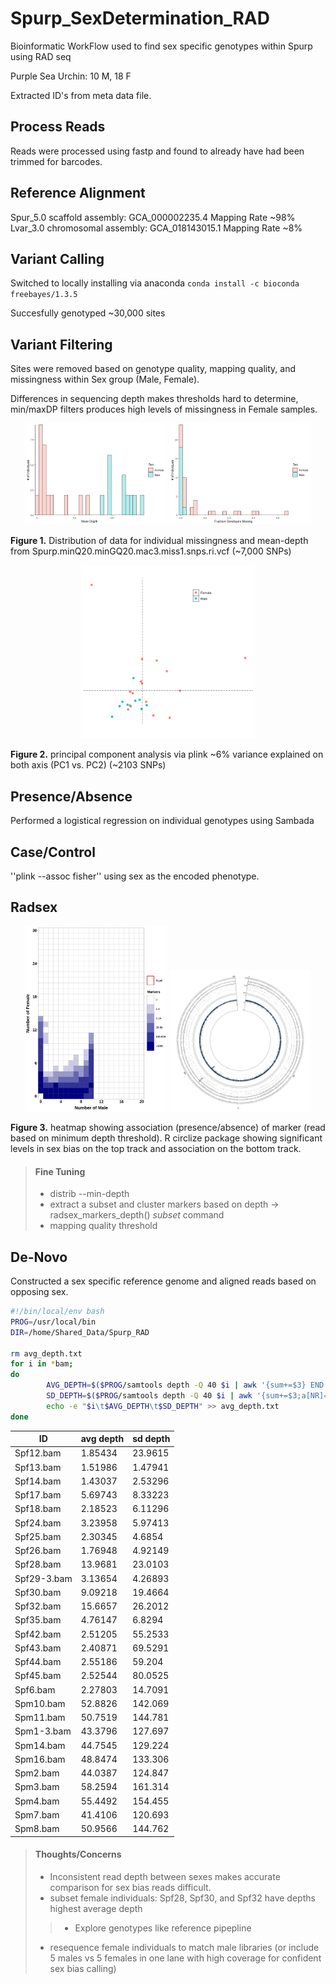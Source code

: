 # Spurp_SexDetermination_RAD
Bioinformatic WorkFlow used to find sex specific genotypes within Spurp using RAD seq

Purple Sea Urchin: 10 M, 18 F

Extracted ID's from meta data file. 

## Process Reads

Reads were processed using fastp and found to already have had been trimmed for barcodes.

## Reference Alignment

Spur_5.0 scaffold assembly: GCA_000002235.4 
	Mapping Rate ~98%
Lvar_3.0 chromosomal assembly: GCA_018143015.1 
	Mapping Rate ~8%

## Variant Calling

Switched to locally installing via anaconda ``conda install -c bioconda freebayes/1.3.5``

Succesfully genotyped ~30,000 sites

## Variant Filtering

Sites were removed based on genotype quality, mapping quality, and missingness within Sex group (Male, Female).

Differences in sequencing depth makes thresholds hard to determine, min/maxDP filters produces high levels of missingness in Female samples.

<p align="center">
<img src="03-VARIANT/PLOTS/Individual_Depth-1.png" width = "45%">
<img src="03-VARIANT/PLOTS/Missing_Individuals-1.png" width = "45%">
</p>

**Figure 1.** Distribution of data for individual missingness and mean-depth from Spurp.minQ20.minGQ20.mac3.miss1.snps.ri.vcf (~7,000 SNPs)

<p align="center">
<img src="04-PCA/PLOTS/PCA-1-1.png" width = "55%">
</p>

**Figure 2.** principal component analysis via plink ~6% variance explained on both axis (PC1 vs. PC2) (~2103 SNPs)

## Presence/Absence

Performed a logistical regression on individual genotypes using Sambada

## Case/Control

''plink --assoc fisher'' using sex as the encoded phenotype.

## Radsex

<p align="center">
<img src="02-RADSEX/distribution.png" width = "45%">
<img src="02-RADSEX/mapping_circos.png" width = "45%">
</p>

**Figure 3.** heatmap showing association (presence/absence) of marker (read based on minimum depth threshold). R 
circlize package showing significant levels in sex bias on the top track and association on the bottom track. 

> #### Fine Tuning
> - distrib --min-depth <threshold>
> - extract a subset and cluster markers based on depth -> radsex_markers_depth() *subset* command
> - mapping quality threshold  

## De-Novo

Constructed a sex specific reference genome and aligned reads based on opposing sex. 

```bash
#!/bin/local/env bash
PROG=/usr/local/bin
DIR=/home/Shared_Data/Spurp_RAD

rm avg_depth.txt
for i in *bam;
do
        AVG_DEPTH=$($PROG/samtools depth -Q 40 $i | awk '{sum+=$3} END {print sum/NR}')
        SD_DEPTH=$($PROG/samtools depth -Q 40 $i | awk '{sum+=$3;a[NR]=$3} END {for (i in a)y+=(a[i]-(sum/NR))^2;print sqrt(y/(NR-1))}')
        echo -e "$i\t$AVG_DEPTH\t$SD_DEPTH" >> avg_depth.txt
done
```

|ID |avg depth |sd depth |
|---|----------|---------|
|Spf12.bam|1.85434|23.9615|
|Spf13.bam|1.51986|1.47941|
|Spf14.bam|1.43037|2.53296|
|Spf17.bam|5.69743|8.33223|
|Spf18.bam|2.18523|6.11296|
|Spf24.bam|3.23958|5.97413|
|Spf25.bam|2.30345|4.6854|
|Spf26.bam|1.76948|4.92149|
|Spf28.bam|13.9681|23.0103|
|Spf29-3.bam|3.13654|4.26893|
|Spf30.bam|9.09218|19.4664|
|Spf32.bam|15.6657|26.2012|
|Spf35.bam|4.76147|6.8294|
|Spf42.bam|2.51205|55.2533|
|Spf43.bam|2.40871|69.5291|
|Spf44.bam|2.55186|59.204|
|Spf45.bam|2.52544|80.0525|
|Spf6.bam|2.27803|14.7091|
|Spm10.bam|52.8826|142.069|
|Spm11.bam|50.7519|144.781|
|Spm1-3.bam|43.3796|127.697|
|Spm14.bam|44.7545|129.224|
|Spm16.bam|48.8474|133.306|
|Spm2.bam|44.0387|124.847|
|Spm3.bam|58.2594|161.314|
|Spm4.bam|55.4492|154.455|
|Spm7.bam|41.4106|120.693|
|Spm8.bam|50.9566|144.762|


> #### Thoughts/Concerns
> - Inconsistent read depth between sexes makes accurate comparison for sex bias reads difficult. 
> - subset female individuals: Spf28, Spf30, and Spf32 have depths highest average depth
>> - Explore genotypes like reference pipepline
> - resequence female individuals to match male libraries (or include 5 males vs 5 females in one lane with high coverage for confident sex bias calling)

